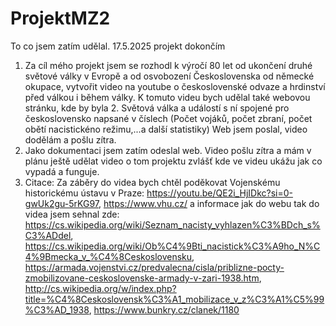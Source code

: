 # ProjektMZ2

To co jsem zatím udělal. 17.5.2025 projekt dokončím

1. Za cíl mého projekt jsem se rozhodl k výročí 80 let od ukončení druhé světové války v Evropě a od osvobození Československa od německé okupace, vytvořit video na youtube o československé odvaze a hrdinství před válkou i během války. K tomuto videu bych udělal také webovou stránku, kde by byla 2. Světová válka a událostí s ní spojené pro československo napsané v číslech (Počet vojáků, počet zbraní, počet obětí nacistickéno režimu,...a další statistiky) Web jsem poslal, video dodělám a pošlu zítra.
2. Jako dokumentaci jsem zatím odeslal web. Video pošlu zítra a mám v plánu ještě udělat video o tom projektu zvlášť kde ve videu ukážu jak co vypadá a funguje.
3. Citace: Za záběry do videa bych chtěl poděkovat Vojenskému historickému ústavu v Praze: https://youtu.be/QE2i_HjIDkc?si=0-gwUk2gu-5rKG97, https://www.vhu.cz/
   a informace jak do webu tak do videa jsem sehnal zde: https://cs.wikipedia.org/wiki/Seznam_nacisty_vyhlazen%C3%BDch_s%C3%ADdel, https://cs.wikipedia.org/wiki/Ob%C4%9Bti_nacistick%C3%A9ho_N%C4%9Bmecka_v_%C4%8Ceskoslovensku, https://armada.vojenstvi.cz/predvalecna/cisla/priblizne-pocty-zmobilizovane-ceskoslovenske-armady-v-zari-1938.htm, http://cs.wikipedia.org/w/index.php?title=%C4%8Ceskoslovensk%C3%A1_mobilizace_v_z%C3%A1%C5%99%C3%AD_1938, https://www.bunkry.cz/clanek/1180
